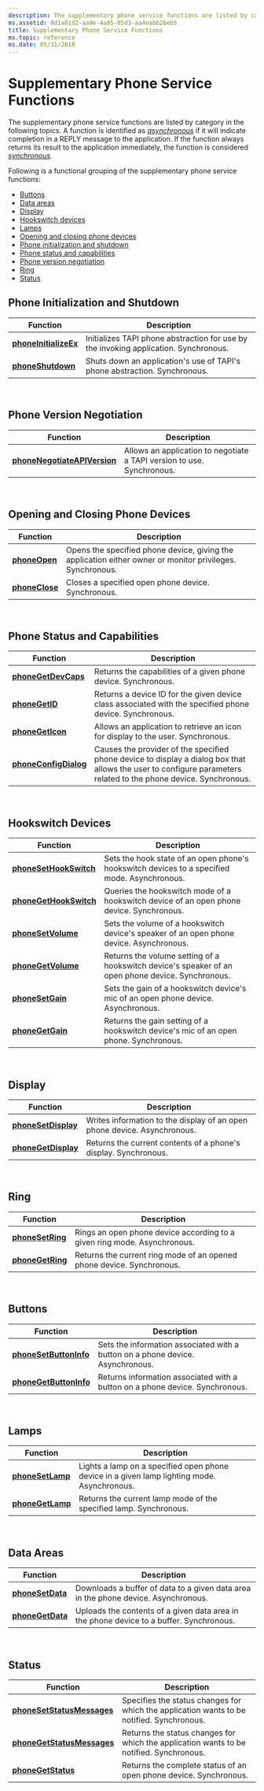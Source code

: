 ```yaml
---
description: The supplementary phone service functions are listed by category in the following topics.
ms.assetid: 0d1a81d2-aa9e-4a85-85d3-aa4eabb26eb5
title: Supplementary Phone Service Functions
ms.topic: reference
ms.date: 05/31/2018
---
```


# Supplementary Phone Service Functions

The supplementary phone service functions are listed by category in the following topics. A function is identified as [*asynchronous*](a-tapgloss.md) if it will indicate completion in a REPLY message to the application. If the function always returns its result to the application immediately, the function is considered [*synchronous*](s-tapgloss.md).

Following is a functional grouping of the supplementary phone service functions:

-   [Buttons](#buttons)
-   [Data areas](#data-areas)
-   [Display](#display)
-   [Hookswitch devices](#hookswitch-devices)
-   [Lamps](#lamps)
-   [Opening and closing phone devices](#opening-and-closing-phone-devices)
-   [Phone initialization and shutdown](#phone-initialization-and-shutdown)
-   [Phone status and capabilities](#phone-status-and-capabilities)
-   [Phone version negotiation](#phone-version-negotiation)
-   [Ring](#ring)
-   [Status](#status)

## Phone Initialization and Shutdown



| Function                                       | Description                                                                          |
|------------------------------------------------|--------------------------------------------------------------------------------------|
| [**phoneInitializeEx**](/windows/desktop/api/Tapi/nf-tapi-phoneinitializeexa) | Initializes TAPI phone abstraction for use by the invoking application. Synchronous. |
| [**phoneShutdown**](/windows/desktop/api/Tapi/nf-tapi-phoneshutdown)         | Shuts down an application's use of TAPI's phone abstraction. Synchronous.            |



 

## Phone Version Negotiation



| Function                                                     | Description                                                            |
|--------------------------------------------------------------|------------------------------------------------------------------------|
| [**phoneNegotiateAPIVersion**](/windows/desktop/api/Tapi/nf-tapi-phonenegotiateapiversion) | Allows an application to negotiate a TAPI version to use. Synchronous. |



 

## Opening and Closing Phone Devices



| Function                         | Description                                                                                               |
|----------------------------------|-----------------------------------------------------------------------------------------------------------|
| [**phoneOpen**](/windows/desktop/api/Tapi/nf-tapi-phoneopen)   | Opens the specified phone device, giving the application either owner or monitor privileges. Synchronous. |
| [**phoneClose**](/windows/desktop/api/Tapi/nf-tapi-phoneclose) | Closes a specified open phone device. Synchronous.                                                        |



 

## Phone Status and Capabilities



| Function                                       | Description                                                                                                                                                      |
|------------------------------------------------|------------------------------------------------------------------------------------------------------------------------------------------------------------------|
| [**phoneGetDevCaps**](/windows/desktop/api/Tapi/nf-tapi-phonegetdevcaps)     | Returns the capabilities of a given phone device. Synchronous.                                                                                                   |
| [**phoneGetID**](/windows/desktop/api/Tapi/nf-tapi-phonegetid)               | Returns a device ID for the given device class associated with the specified phone device. Synchronous.                                                          |
| [**phoneGetIcon**](/windows/desktop/api/Tapi/nf-tapi-phonegeticon)           | Allows an application to retrieve an icon for display to the user. Synchronous.                                                                                  |
| [**phoneConfigDialog**](/windows/desktop/api/Tapi/nf-tapi-phoneconfigdialog) | Causes the provider of the specified phone device to display a dialog box that allows the user to configure parameters related to the phone device. Synchronous. |



 

## Hookswitch Devices



| Function                                         | Description                                                                                       |
|--------------------------------------------------|---------------------------------------------------------------------------------------------------|
| [**phoneSetHookSwitch**](/windows/desktop/api/Tapi/nf-tapi-phonesethookswitch) | Sets the hook state of an open phone's hookswitch devices to a specified mode. Asynchronous.      |
| [**phoneGetHookSwitch**](/windows/desktop/api/Tapi/nf-tapi-phonegethookswitch) | Queries the hookswitch mode of a hookswitch device of an open phone device. Synchronous.          |
| [**phoneSetVolume**](/windows/desktop/api/Tapi/nf-tapi-phonesetvolume)         | Sets the volume of a hookswitch device's speaker of an open phone device. Asynchronous.           |
| [**phoneGetVolume**](/windows/desktop/api/Tapi/nf-tapi-phonegetvolume)         | Returns the volume setting of a hookswitch device's speaker of an open phone device. Synchronous. |
| [**phoneSetGain**](/windows/desktop/api/Tapi/nf-tapi-phonesetgain)             | Sets the gain of a hookswitch device's mic of an open phone device. Asynchronous.                 |
| [**phoneGetGain**](/windows/desktop/api/Tapi/nf-tapi-phonegetgain)             | Returns the gain setting of a hookswitch device's mic of an open phone. Synchronous.              |



 

## Display



| Function                                   | Description                                                              |
|--------------------------------------------|--------------------------------------------------------------------------|
| [**phoneSetDisplay**](/windows/desktop/api/Tapi/nf-tapi-phonesetdisplay) | Writes information to the display of an open phone device. Asynchronous. |
| [**phoneGetDisplay**](/windows/desktop/api/Tapi/nf-tapi-phonegetdisplay) | Returns the current contents of a phone's display. Synchronous.          |



 

## Ring



| Function                             | Description                                                              |
|--------------------------------------|--------------------------------------------------------------------------|
| [**phoneSetRing**](/windows/desktop/api/Tapi/nf-tapi-phonesetring) | Rings an open phone device according to a given ring mode. Asynchronous. |
| [**phoneGetRing**](/windows/desktop/api/Tapi/nf-tapi-phonegetring) | Returns the current ring mode of an opened phone device. Synchronous.    |



 

## Buttons



| Function                                         | Description                                                                    |
|--------------------------------------------------|--------------------------------------------------------------------------------|
| [**phoneSetButtonInfo**](/windows/desktop/api/Tapi/nf-tapi-phonesetbuttoninfo) | Sets the information associated with a button on a phone device. Asynchronous. |
| [**phoneGetButtonInfo**](/windows/desktop/api/Tapi/nf-tapi-phonegetbuttoninfo) | Returns information associated with a button on a phone device. Synchronous.   |



 

## Lamps



| Function                             | Description                                                                                 |
|--------------------------------------|---------------------------------------------------------------------------------------------|
| [**phoneSetLamp**](/windows/desktop/api/Tapi/nf-tapi-phonesetlamp) | Lights a lamp on a specified open phone device in a given lamp lighting mode. Asynchronous. |
| [**phoneGetLamp**](/windows/desktop/api/Tapi/nf-tapi-phonegetlamp) | Returns the current lamp mode of the specified lamp. Synchronous.                           |



 

## Data Areas



| Function                             | Description                                                                             |
|--------------------------------------|-----------------------------------------------------------------------------------------|
| [**phoneSetData**](/windows/desktop/api/Tapi/nf-tapi-phonesetdata) | Downloads a buffer of data to a given data area in the phone device. Asynchronous.      |
| [**phoneGetData**](/windows/desktop/api/Tapi/nf-tapi-phonegetdata) | Uploads the contents of a given data area in the phone device to a buffer. Synchronous. |



 

## Status



| Function                                                 | Description                                                                               |
|----------------------------------------------------------|-------------------------------------------------------------------------------------------|
| [**phoneSetStatusMessages**](/windows/desktop/api/Tapi/nf-tapi-phonesetstatusmessages) | Specifies the status changes for which the application wants to be notified. Synchronous. |
| [**phoneGetStatusMessages**](/windows/desktop/api/Tapi/nf-tapi-phonegetstatusmessages) | Returns the status changes for which the application wants to be notified. Synchronous.   |
| [**phoneGetStatus**](/windows/desktop/api/Tapi/nf-tapi-phonegetstatus)                 | Returns the complete status of an open phone device. Synchronous.                         |



 

 

 




